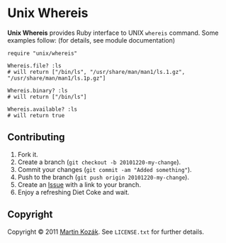 Unix Whereis
============

**Unix Whereis** provides Ruby interface to UNIX `whereis` command. 
Some examples follow: (for details, see module documentation)

    require "unix/whereis"
    
    Whereis.file? :ls   
    # will return ["/bin/ls", "/usr/share/man/man1/ls.1.gz", "/usr/share/man/man1/ls.1p.gz"]
    
    Whereis.binary? :ls
    # will return ["/bin/ls"]
    
    Whereis.available? :ls
    # will return true
    
Contributing
------------

1. Fork it.
2. Create a branch (`git checkout -b 20101220-my-change`).
3. Commit your changes (`git commit -am "Added something"`).
4. Push to the branch (`git push origin 20101220-my-change`).
5. Create an [Issue][2] with a link to your branch.
6. Enjoy a refreshing Diet Coke and wait.

Copyright
---------

Copyright &copy; 2011 [Martin Kozák][3]. See `LICENSE.txt` for
further details.

[2]: http://github.com/martinkozak/qrpc/issues
[3]: http://www.martinkozak.net/
